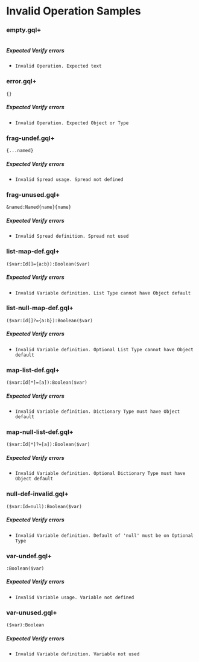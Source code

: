# Invalid Operation Samples

### empty.gql+

```gqlp

```

##### Expected Verify errors

- `Invalid Operation. Expected text`

### error.gql+

```gqlp
{}
```

##### Expected Verify errors

- `Invalid Operation. Expected Object or Type`

### frag-undef.gql+

```gqlp
{...named}
```

##### Expected Verify errors

- `Invalid Spread usage. Spread not defined`

### frag-unused.gql+

```gqlp
&named:Named{name}{name}
```

##### Expected Verify errors

- `Invalid Spread definition. Spread not used`

### list-map-def.gql+

```gqlp
($var:Id[]={a:b}):Boolean($var)
```

##### Expected Verify errors

- `Invalid Variable definition. List Type cannot have Object default`

### list-null-map-def.gql+

```gqlp
($var:Id[]?={a:b}):Boolean($var)
```

##### Expected Verify errors

- `Invalid Variable definition. Optional List Type cannot have Object default`

### map-list-def.gql+

```gqlp
($var:Id[*]=[a]):Boolean($var)
```

##### Expected Verify errors

- `Invalid Variable definition. Dictionary Type must have Object default`

### map-null-list-def.gql+

```gqlp
($var:Id[*]?=[a]):Boolean($var)
```

##### Expected Verify errors

- `Invalid Variable definition. Optional Dictionary Type must have Object default`

### null-def-invalid.gql+

```gqlp
($var:Id=null):Boolean($var)
```

##### Expected Verify errors

- `Invalid Variable definition. Default of 'null' must be on Optional Type`

### var-undef.gql+

```gqlp
:Boolean($var)
```

##### Expected Verify errors

- `Invalid Variable usage. Variable not defined`

### var-unused.gql+

```gqlp
($var):Boolean
```

##### Expected Verify errors

- `Invalid Variable definition. Variable not used`

